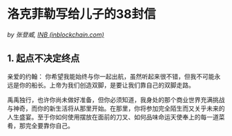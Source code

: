 # 洛克菲勒写给儿子的38封信
*by 张登威, [INB (inblockchain.com)](http://inblockchain.com)*

## 1. 起点不决定终点

亲爱的约翰：
你希望我能始终与你一起出航，虽然听起来很不错，但我不可能永远是你的船长。上帝为我们创造双脚，是要让我们靠自己的双脚走路。

禹禹独行，也许你尚未做好准备，但你必须知道，我身处的那个商业世界充满挑战与神奇，而你的新生活将从那里开始。在那里，你将参加完全陌生而又关乎未来的人生盛宴。至于你如何使用摆放在面前的刀叉、如何品味命运天使奉上的每一道菜肴，那完全要靠你自己。

